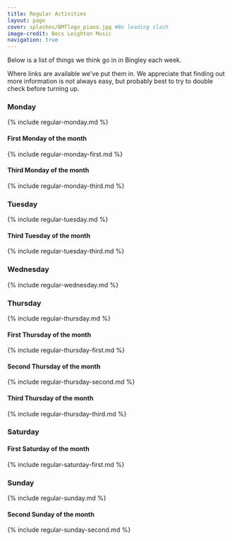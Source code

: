 ```yaml
---
title: Regular Activities
layout: page 
cover: splashes/BMTlogo_piano.jpg #No leading slash
image-credit: Becs Leighton Music
navigation: true
---
```

Below is a list of things we think go in in Bingley each week.

Where links are available we've put them in. We appreciate that finding out more information is not always easy, but probably best to try to double check before turning up.

### Monday 
{% include regular-monday.md %}

#### First Monday of the month
{% include regular-monday-first.md %}

#### Third Monday  of the month
{% include regular-monday-third.md %}

### Tuesday
{% include regular-tuesday.md %}

#### Third Tuesday of the month
{% include regular-tuesday-third.md %}

### Wednesday
{% include regular-wednesday.md %}

### Thursday 
{% include regular-thursday.md %}

#### First Thursday of the month
{% include regular-thursday-first.md %}

#### Second Thursday of the month
{% include regular-thursday-second.md %}

#### Third Thursday of the month
{% include regular-thursday-third.md %}

### Saturday

#### First Saturday of the month
{% include regular-saturday-first.md %}

### Sunday
{% include regular-sunday.md %}
#### Second Sunday of the month
{% include regular-sunday-second.md %}
